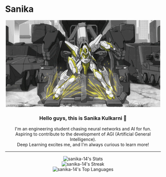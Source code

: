 # Sanika

<div align="center">

![Hello fam!](https://github.com/sanika-14/Sanika/blob/main/code%20geass%20robot%20GIF%20-%20Find%20%26%20Share%20on%20GIPHY.gif)

### Hello guys, this is Sanika Kulkarni 👋  
I'm an engineering student chasing neural networks and AI for fun.  
Aspiring to contribute to the development of AGI (Artificial General Intelligence).  
Deep Learning excites me, and I'm always curious to learn more!

---

![sanika-14's Stats](https://github-readme-stats.vercel.app/api?username=sanika-14&theme=buefy&show_icons=true&hide_border=false&count_private=true)  
![sanika-14's Streak](https://github-readme-streak-stats.herokuapp.com/?user=sanika-14&theme=buefy&hide_border=false)  
![sanika-14's Top Languages](https://github-readme-stats.vercel.app/api/top-langs/?username=sanika-14&theme=buefy&show_icons=true&hide_border=false&layout=compact)

</div>
